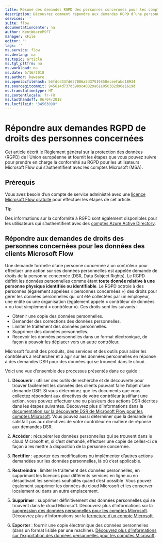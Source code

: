 ```yaml
---
title: Résumé des demandes RGPD des personnes concernées pour les comptes Microsoft (MSA) | Microsoft Docs
description: Découvrez comment répondre aux demandes RGPD d’une personne concernée pour Microsoft Flow.
services: ''
suite: flow
documentationcenter: na
author: KentWeareMSFT
manager: KFile
editor: ''
tags: ''
ms.service: flow
ms.devlang: na
ms.topic: article
ms.tgt_pltfrm: na
ms.workload: na
ms.date: 5/16/2018
ms.author: keweare
ms.openlocfilehash: b6fdcd33fd657086a5d37919858eceefabd18934
ms.sourcegitcommit: 945614d737d5909c40029a61e050302d96e1619d
ms.translationtype: HT
ms.contentlocale: fr-FR
ms.lasthandoff: 06/04/2018
ms.locfileid: "34563098"
---
```

# <a name="respond-to-gdpr-data-subject-rights-dsrs-requests"></a>Répondre aux demandes RGPD de droits des personnes concernées

Cet article décrit le Règlement général sur la protection des données (RGPD) de l’Union européenne et fournit les étapes que vous pouvez suivre pour prendre en charge la conformité au RGPD pour les utilisateurs Microsoft Flow qui s’authentifient avec les comptes Microsoft (MSA).

## <a name="prerequisites"></a>Prérequis

Vous avez besoin d’un compte de service administré avec une [licence Microsoft Flow gratuite](https://flow.microsoft.com/pricing/) pour effectuer les étapes de cet article.

>[!TIP]
> Des informations sur la conformité à RGPD sont également disponibles pour les utilisateurs qui s’authentifient avec des [comptes Azure Active Directory](gdpr-dsr-summary.md).
>
>

## <a name="respond-to-dsrs-for-microsoft-flow-customer-data"></a>Répondre aux demandes de droits des personnes concernées pour les données des clients Microsoft Flow

Une demande formelle d’une personne concernée à un contrôleur pour effectuer une action sur ses données personnelles est appelée demande de droits de la personne concernée (DSR, Data Subject Rights). Le RGPD définit les données personnelles comme étant **toute donnée relative à une personne physique identifiée ou identifiable**. Le RGPD octroie à des personnes (également appelées « personnes concernées ») des droits pour gérer les données personnelles qui ont été collectées par un employeur, une entité ou une organisation (également appelé « contrôleur de données » ou tout simplement « contrôleur »). Ces droits sont les suivants :

* Obtenir une copie des données personnelles.
* Demander des corrections des données personnelles.
* Limiter le traitement des données personnelles.
* Supprimer des données personnelles.
* Recevoir les données personnelles dans un format électronique, de façon à pouvoir les déplacer vers un autre contrôleur.

Microsoft fournit des produits, des services et des outils pour aider les contrôleurs à rechercher et à agir sur les données personnelles en réponse à des demandes DSR pour des données qui se trouvent dans le cloud.

Voici une vue d’ensemble des processus présentés dans ce guide :

1. **Découvrir** : utiliser des outils de recherche et de découverte pour trouver facilement les données des clients pouvant faire l’objet d’une demande DSR. Si vous déterminez que les documents que vous collectez répondent aux directives de votre contrôleur justifiant une action, vous pouvez effectuer une ou plusieurs des actions DSR décrites dans les étapes suivantes. Découvrez plus d’informations dans la [documentation sur la découverte DSR de Microsoft Flow pour les comptes Microsoft](gdpr-dsr-discovery-msa.md). Vous pouvez aussi déterminer que la demande ne satisfait pas aux directives de votre contrôleur en matière de réponse aux demandes DSR.

1. **Accéder** : récupérer les données personnelles qui se trouvent dans le cloud Microsoft et, si c’est demandé, effectuer une copie de celles-ci de façon à les mettre à disposition de la personne concernée.

1. **Rectifier** : apporter des modifications ou implémenter d’autres actions demandées sur les données personnelles, là où c’est applicable.

1. **Restreindre** : limiter le traitement des données personnelles, en supprimant les licences pour différents services en ligne ou en désactivant les services souhaités quand c’est possible. Vous pouvez également supprimer les données du cloud Microsoft et les conserver localement ou dans un autre emplacement.

1. **Supprimer** : supprimer définitivement des données personnelles qui se trouvent dans le cloud Microsoft. Découvrez plus d’informations sur la [suppression des données personnelles pour les comptes Microsoft](gdpr-dsr-delete-msa.md). Découvrez plus d’informations sur la [fermeture d’un compte Microsoft](gdpr-dsr-accountclose-msa.md).

1. **Exporter** : fournir une copie électronique des données personnelles (dans un format lisible par une machine). [Découvrez plus d’informations sur l’exportation des données personnelles pour les comptes Microsoft](gdpr-dsr-export-msa.md).